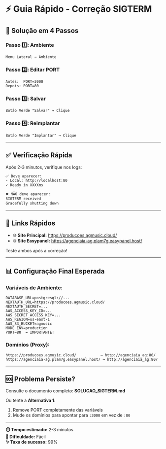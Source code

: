 # ⚡ Guia Rápido - Correção SIGTERM

## 🎯 Solução em 4 Passos

### Passo 1️⃣: Ambiente
```
Menu Lateral → Ambiente
```

### Passo 2️⃣: Editar PORT
```
Antes:  PORT=3000
Depois: PORT=80
```

### Passo 3️⃣: Salvar
```
Botão Verde "Salvar" → Clique
```

### Passo 4️⃣: Reimplantar
```
Botão Verde "Implantar" → Clique
```

---

## ✅ Verificação Rápida

Após 2-3 minutos, verifique nos logs:

```bash
✅ Deve aparecer:
- Local: http://localhost:80
✓ Ready in XXXXms

❌ NÃO deve aparecer:
SIGTERM received
Gracefully shutting down
```

---

## 🔗 Links Rápidos

- 🌐 **Site Principal:** https://producoes.agmusic.cloud/
- 🌐 **Site Easypanel:** https://agenciaia-ag.plam7g.easypanel.host/

Teste ambos após a correção!

---

## 📊 Configuração Final Esperada

### Variáveis de Ambiente:
```env
DATABASE_URL=postgresql://...
NEXTAUTH_URL=https://producoes.agmusic.cloud/
NEXTAUTH_SECRET=...
AWS_ACCESS_KEY_ID=...
AWS_SECRET_ACCESS_KEY=...
AWS_REGION=us-east-1
AWS_S3_BUCKET=agmusic
MODE_ENV=production
PORT=80  ← IMPORTANTE!
```

### Domínios (Proxy):
```
https://producoes.agmusic.cloud/           → http://agenciaia_ag:80/
https://agenciaia-ag.plam7g.easypanel.host/ → http://agenciaia_ag:80/
```

---

## 🆘 Problema Persiste?

Consulte o documento completo: **SOLUCAO_SIGTERM.md**

Ou tente a **Alternativa 1**:
1. Remove PORT completamente das variáveis
2. Mude os domínios para apontar para `:3000` em vez de `:80`

---

**⏱️ Tempo estimado:** 2-3 minutos  
**🔧 Dificuldade:** Fácil  
**✨ Taxa de sucesso:** 99%

